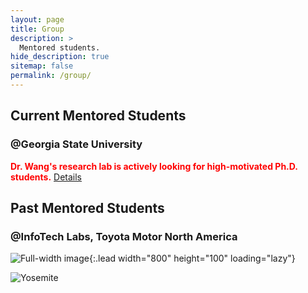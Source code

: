 ```yaml
---
layout: page
title: Group
description: >
  Mentored students.
hide_description: true
sitemap: false
permalink: /group/
---
```


## Current Mentored Students 

### @Georgia State University

<span style="color:red">**Dr. Wang's research lab is actively looking for high-motivated Ph.D. students.**</span> [Details](/JD_GSU_PhD.pdf)

## Past Mentored Students 

### @InfoTech Labs, Toyota Motor North America

![Full-width image](https://via.placeholder.com/800x100){:.lead width="800" height="100" loading="lazy"}

![Yosemite](img/travel/Yosemite.jpg)


